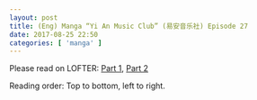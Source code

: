```yaml
---
layout: post
title: (Eng) Manga “Yi An Music Club” (易安音乐社) Episode 27
date: 2017-08-25 22:50
categories: [ 'manga' ]
---
```


Please read on LOFTER: [Part 1](http://quadrifolium.lofter.com/post/1d4edd3a_1100ff7f), [Part 2](http://quadrifolium.lofter.com/post/1d4edd3a_1100ff82)

Reading order: Top to bottom, left to right.
